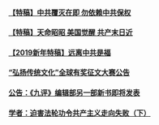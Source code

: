 #### [【特稿】中共覆灭在即 勿依赖中共保权](../pages/nsc424/n11278510.md?t=11221651)
#### [【特稿】天命昭昭 美国觉醒 共产末日近](../pages/nsc424/n11150259.md?t=11221651)
#### [【2019新年特稿】远离中共是福](../pages/nsc424/n10942748.md?t=11221651)
#### [“弘扬传统文化”全球有奖征文大赛公告](../pages/nsc424/n10889849.md?t=11221651)
#### [公告：《九评》编辑部另一部新书即将发表](../pages/nsc424/n10405104.md?t=11221651)
#### [学者：迫害法轮功令共产主义走向失败（下）](../pages/nsc424/n10009951.md?t=11221651)
